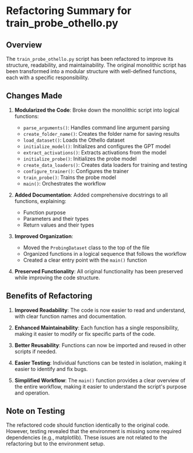 # Refactoring Summary for train_probe_othello.py

## Overview

The `train_probe_othello.py` script has been refactored to improve its structure, readability, and maintainability. The original monolithic script has been transformed into a modular structure with well-defined functions, each with a specific responsibility.

## Changes Made

1. **Modularized the Code**: Broke down the monolithic script into logical functions:
   - `parse_arguments()`: Handles command line argument parsing
   - `create_folder_name()`: Creates the folder name for saving results
   - `load_dataset()`: Loads the Othello dataset
   - `initialize_model()`: Initializes and configures the GPT model
   - `extract_activations()`: Extracts activations from the model
   - `initialize_probe()`: Initializes the probe model
   - `create_data_loaders()`: Creates data loaders for training and testing
   - `configure_trainer()`: Configures the trainer
   - `train_probe()`: Trains the probe model
   - `main()`: Orchestrates the workflow

2. **Added Documentation**: Added comprehensive docstrings to all functions, explaining:
   - Function purpose
   - Parameters and their types
   - Return values and their types

3. **Improved Organization**: 
   - Moved the `ProbingDataset` class to the top of the file
   - Organized functions in a logical sequence that follows the workflow
   - Created a clear entry point with the `main()` function

4. **Preserved Functionality**: All original functionality has been preserved while improving the code structure.

## Benefits of Refactoring

1. **Improved Readability**: The code is now easier to read and understand, with clear function names and documentation.

2. **Enhanced Maintainability**: Each function has a single responsibility, making it easier to modify or fix specific parts of the code.

3. **Better Reusability**: Functions can now be imported and reused in other scripts if needed.

4. **Easier Testing**: Individual functions can be tested in isolation, making it easier to identify and fix bugs.

5. **Simplified Workflow**: The `main()` function provides a clear overview of the entire workflow, making it easier to understand the script's purpose and operation.

## Note on Testing

The refactored code should function identically to the original code. However, testing revealed that the environment is missing some required dependencies (e.g., matplotlib). These issues are not related to the refactoring but to the environment setup.